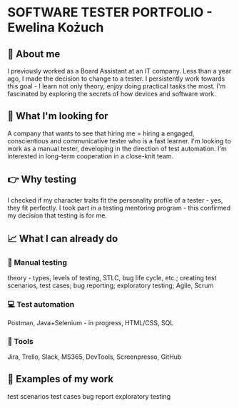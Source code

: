 # SOFTWARE TESTER PORTFOLIO - Ewelina Kożuch

## :wave: About me
I previously worked as a Board Assistant at an IT company. Less than a year ago, I made the decision to change to a tester. I persistently work towards this goal - I learn not only theory, enjoy doing practical tasks the most. 
I'm fascinated by exploring the secrets of how devices and software work.

## :eyes: What I'm looking for
A company that wants to see that hiring me = hiring a engaged, conscientious and communicative tester who is a fast learner. I'm looking to work as a manual tester, developing in the direction of test automation. I'm interested in long-term cooperation in a close-knit team.

## :point_right: Why testing
I checked if my character traits fit the personality profile of a tester - yes, they fit perfectly. I took part in a testing mentoring program - this confirmed my decision that testing is for me.

## :chart_with_upwards_trend: What I can already do
### :bug: Manual testing
theory - types, levels of testing, STLC, bug life cycle, etc.; creating test scenarios, test cases; bug reporting; exploratory testing; Agile, Scrum
### :computer: Test automation
Postman, Java+Selenium - in progress, HTML/CSS, SQL
### :wrench: Tools
Jira, Trello, Slack, MS365, DevTools, Screenpresso, GitHub

## :construction_worker: Examples of my work
test scenarios
test cases
bug report
exploratory testing
